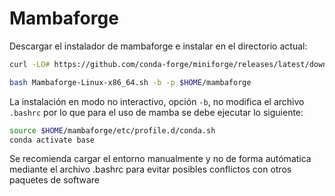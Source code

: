 # Mambaforge

Descargar el instalador de mambaforge e instalar en el directorio actual:

~~~bash
curl -LO# https://github.com/conda-forge/miniforge/releases/latest/download/Mambaforge-Linux-x86_64.sh

bash Mambaforge-Linux-x86_64.sh -b -p $HOME/mambaforge
~~~

La instalación en modo no interactivo, opción `-b`, no modifica el archivo `.bashrc` por lo que para el uso de mamba se debe ejecutar lo siguiente:

~~~bash
source $HOME/mambaforge/etc/profile.d/conda.sh
conda activate base
~~~

Se recomienda cargar el entorno manualmente y no de forma autómatica mediante el archivo .bashrc para evitar posibles conflictos con otros paquetes de software

